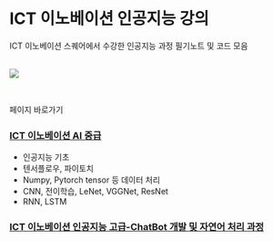 # ICT 이노베이션 인공지능 강의


ICT 이노베이션 스퀘어에서 수강한 인공지능 과정 필기노트 및 코드 모음
<br><br>

![](https://png.pngtree.com/background/20230525/original/pngtree-3d-render-of-retro-colorful-monitors-and-their-hardware-picture-image_2731243.jpg)

<br>

페이지 바로가기

### [ICT 이노베이션 AI 중급](https://github.com/seyeon-shijuan/ict-machine-learning/tree/master/%EC%9D%B8%EA%B3%B5%EC%A7%80%EB%8A%A5%EC%A4%91%EA%B8%89%EA%B3%BC%EC%A0%95)

- 인공지능 기초
- 텐서플로우, 파이토치
- Numpy, Pytorch tensor 등 데이터 처리
- CNN, 전이학습, LeNet, VGGNet, ResNet
- RNN, LSTM

### [ICT 이노베이션 인공지능 고급-ChatBot 개발 및 자연어 처리 과정](https://github.com/seyeon-shijuan/ict-machine-learning/tree/master/%EC%9E%90%EC%97%B0%EC%96%B4%EC%B2%98%EB%A6%AC%EA%B3%BC%EC%A0%95)

